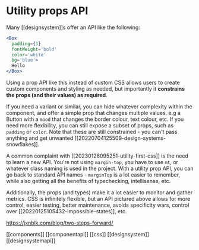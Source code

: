 # Utility props API

Many [[designsystem]]s offer an API like the following:
```jsx
<Box
  padding={3}
  fontWeight='bold'
  color='white'
  bg='blue'>
  Hello
</Box>
```
Using a prop API like this instead of custom CSS allows users to create custom components and styling as needed, but importantly it **constrains the props (and their values) as required**.

If you need a variant or similar, you can hide whatever complexity within the component, and offer a simple prop that changes multiple values. e.g a Button with a `mood` that changes the border colour, text colour, etc.
If you need more flexibility, you can still expose a subset of props, such as `padding` or `color`. Note that these are still constrained - you can't pass anything and get unwanted [[20220704125509-design-systems-snowflakes]].

A common complaint with [[20230126095251-utility-first-css]] is the need to learn a new API. You're not using `margin-top`, you have to use `mt`, or whatever class naming is used in the project. With a utility prop API, you can go back to standard API names - `marginTop` is a lot easier to remember, while also getting all the benefits of typechecking, intellisense, etc.

Additionally, the props (and types) make it a lot easier to monitor and gather metrics. CSS is infinitely flexible, but an API pictured above allows for more control, easier testing, better maintenance, avoids specificity wars, control over [[20220125105432-impossible-states]], etc.

https://jxnblk.com/blog/two-steps-forward/

[[components]]
[[componentapi]]
[[css]]
[[designsystem]]
[[designsystemapi]]